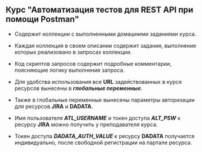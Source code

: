 ## Курс "Автоматизация тестов для REST API при помощи Postman"

- Содержит коллекции с выполненными домашними заданиями курса.
    
- Каждая коллекция в своем описании содержит задания, выполнение которых реализовано в запросах коллекции.
    
- Код скриптов запросов содержит подробные комментарии, поясняющие логику выполнения запроса.
    
- Для удобства использования все **URL** задействованных в курсе ресурсов вынесены в _**глобальные переменные**_.
    
- Также в глобальные переменные вынесены параметры авторизации для ресурсов **JIRA** и **DADATA**.
    
- Имя пользователя _**ATL_USERNAME**_ и токен доступа _**ALT_PSW**_ к ресурсу **JIRA** можно получить у преподавателя курса.
    
- Токен доступа _**DADATA_AUTH_VALUE**_ к ресурсу **DADATA** получается индивидуально, после свободной регистрации на партале ресурса.